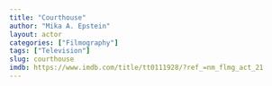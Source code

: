 ```yaml
---
title: "Courthouse"
author: "Mika A. Epstein"
layout: actor
categories: ["Filmography"]
tags: ["Television"]
slug: courthouse
imdb: https://www.imdb.com/title/tt0111928/?ref_=nm_flmg_act_21
---
```

